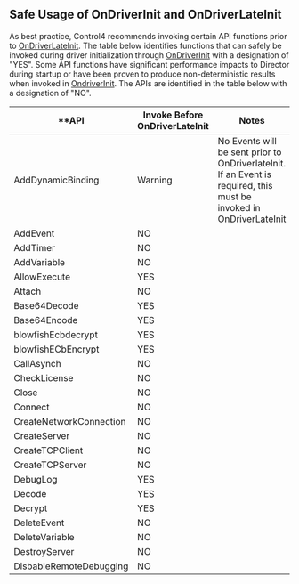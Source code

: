 ## Safe Usage of OnDriverInit and OnDriverLateInit

As best practice, Control4 recommends invoking certain API functions prior to [OnDriverLateInit][1]. The table below identifies functions that can safely be invoked during driver initialization through [OnDriverInit][2] with a designation of "YES". Some API functions have significant performance impacts to Director during startup or have been proven to produce non-deterministic results when invoked in [OndriverInit][3]. The APIs are identified in the table below with a designation of "NO".


| **API | Invoke Before OnDriverLateInit | Notes |
| --- | --- | --- |
| AddDynamicBinding |  Warning | No Events will be sent prior to OnDriverlateInit. If an Event is required, this must be invoked in OnDriverLateInit |
| AddEvent | NO | |
| AddTimer | NO | |
|AddVariable | NO | |
| AllowExecute | YES | |
| Attach | NO | |
| Base64Decode | YES | |
| Base64Encode | YES |
| blowfishEcbdecrypt | YES | |
| blowfishECbEncrypt | YES | |
| CallAsynch | NO | |
| CheckLicense | NO |
| Close | NO | |
| Connect | NO | |
| CreateNetworkConnection | NO | |
| CreateServer| NO | |
| CreateTCPClient | NO | |
| CreateTCPServer | NO |
| DebugLog | YES | |
| Decode | YES | |
| Decrypt| YES | |
| DeleteEvent | NO | |
| DeleteVariable | NO | |
| DestroyServer | NO | |
| DisbableRemoteDebugging | NO | |



[1]:	https://control4.github.io/docs-driverworks-api/#ondriverlateinit
[2]:	https://control4.github.io/docs-driverworks-api/#ondriverinit
[3]:	https://control4.github.io/docs-driverworks-api/#ondriverinit